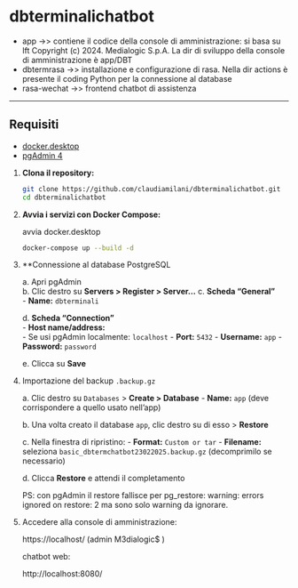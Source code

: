 # dbterminalichatbot
- app ->>  contiene il codice della console di amministrazione: si basa su lft Copyright (c) 2024. Medialogic S.p.A. La dir di sviluppo della console di amministrazione è app/DBT
- dbtermrasa ->> installazione e configurazione di rasa. Nella dir actions è presente il coding Python per la connessione al database 
- rasa-wechat ->> frontend chatbot di assistenza

---

## Requisiti
- [docker.desktop](https://docs.docker.com/desktop/setup/install/windows-install/)
- [pgAdmin 4](https://www.pgadmin.org/download/)


1. **Clona il repository:**

   ```bash
   git clone https://github.com/claudiamilani/dbterminalichatbot.git
   cd dbterminalichatbot
   ```

2. **Avvia i servizi con Docker Compose:**
   
   avvia docker.desktop

   ```bash da wsl nella dir dbterminalichatbot
   docker-compose up --build -d
   ```


3. **Connessione al database PostgreSQL

	a. Apri pgAdmin  
	b. Clic destro su **Servers > Register > Server…** 
	c. **Scheda “General”**  
   		- **Name:** `dbterminali`  

	d. **Scheda “Connection”**  
   		- **Host name/address:**  
     		- Se usi pgAdmin localmente: `localhost`
   		- **Port:** `5432`
   		- **Username:** `app`
   		- **Password:** `password`

	e. Clicca su **Save**

4. Importazione del backup `.backup.gz`

	a. Clic destro su `Databases` > **Create > Database**
   		- **Name:** `app` (deve corrispondere a quello usato nell’app)

	b. Una volta creato il database `app`, clic destro su di esso > **Restore**

	c. Nella finestra di ripristino:
   		- **Format:** `Custom or tar`
   		- **Filename:** seleziona `basic_dbtermchatbot23022025.backup.gz` (decomprimilo se necessario)

	d. Clicca **Restore** e attendi il completamento

	PS: con pgAdmin il restore fallisce per pg_restore: warning: errors ignored on restore: 2 ma sono solo warning da ignorare. 

5. Accedere alla console di amministrazione:

	https://localhost/ (admin M3dialogic$ )

	chatbot web:

	http://localhost:8080/
